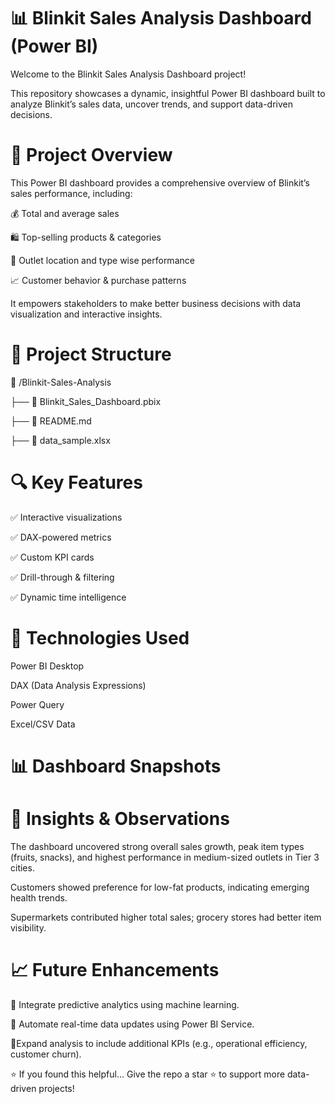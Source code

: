 
# 📊 Blinkit Sales Analysis Dashboard (Power BI)
Welcome to the Blinkit Sales Analysis Dashboard project!

This repository showcases a dynamic, insightful Power BI dashboard built to analyze Blinkit’s sales data, uncover trends, and support data-driven decisions.

# 🚀 Project Overview
This Power BI dashboard provides a comprehensive overview of Blinkit’s sales performance, including:

💰 Total and average sales

🛍️ Top-selling products & categories

📍 Outlet location and type wise performance

📈 Customer behavior & purchase patterns

It empowers stakeholders to make better business decisions with data visualization and interactive insights.


# 📂 Project Structure

📁 /Blinkit-Sales-Analysis

├── 📄 Blinkit_Sales_Dashboard.pbix        

├── 📄 README.md                     

├── 📄 data_sample.xlsx 


# 🔍 Key Features
✅ Interactive visualizations

✅ DAX-powered metrics

✅ Custom KPI cards

✅ Drill-through & filtering

✅ Dynamic time intelligence

# 📌 Technologies Used
Power BI Desktop

DAX (Data Analysis Expressions)

Power Query

Excel/CSV Data

# 📊 Dashboard Snapshots


# 🧠 Insights & Observations
The dashboard uncovered strong overall sales growth, peak item types (fruits, snacks), and highest performance in medium-sized outlets in Tier 3 cities.

Customers showed preference for low-fat products, indicating emerging health trends.

Supermarkets contributed higher total sales; grocery stores had better item visibility.


# 📈 Future Enhancements
📌 Integrate predictive analytics using machine learning.

📌 Automate real-time data updates using Power BI Service.

📌Expand analysis to include additional KPIs (e.g., operational efficiency, customer churn).


⭐ If you found this helpful...
Give the repo a star ⭐ to support more data-driven projects!
